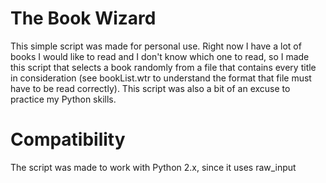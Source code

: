 # The Book Wizard

This simple script was made for personal use. Right now I have a lot of books I would like to read and I don't know which one to read, so I made this script that selects a book randomly from a file that contains every title in consideration (see bookList.wtr to understand the format that file must have to be read correctly). This script was also a bit of an excuse to practice my Python skills.

# Compatibility

The script was made to work with Python 2.x, since it uses raw_input
